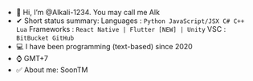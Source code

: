 - 👋 Hi, I’m @Alkali-1234. You may call me Alk
- ✔ Short status summary:
    Languages : `Python JavaScript/JSX C# C++ Lua`
    Frameworks : `React Native | Flutter [NEW] | Unity`
    VSC : `BitBucket GitHub`
- 💻 I have been programming (text-based) since 2020
- ⌚ GMT+7
- ✅ About me: SoonTM
